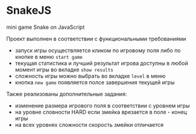 # SnakeJS
mini game Snake on JavaScript


Проект выполнен в соответствии с функциональными требованиями
- запуск игры осуществляется кликом по игровому поля либо по кнопке в меню `start game`
- текущая статистика и лучший результат игрова доступны в любой момент игры во вкладке `show results`
- сложность игры можно выбрать во вкладке `level` в меню
- кнопка `new game` появляется полсе завершения текущей игры 

Также реализованы дополнительные задания:

- изменение размера игрового поля в соответствии с уровнем игры
- на уровне словности HARD если змейка врезается в поле - конец игры
- на всех уровнях сложности скорость змейки отличается